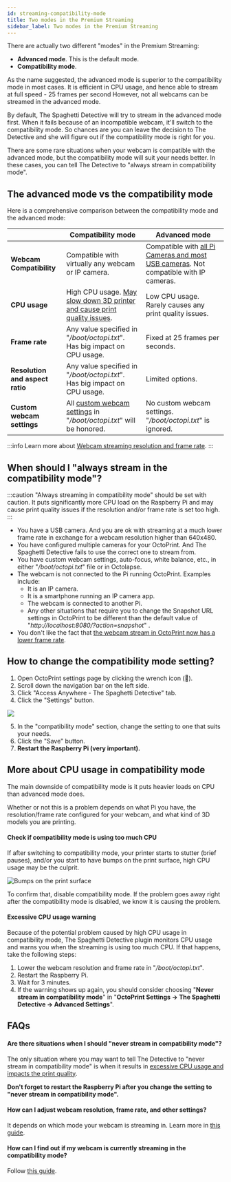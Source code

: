```yaml
---
id: streaming-compatibility-mode
title: Two modes in the Premium Streaming
sidebar_label: Two modes in the Premium Streaming
---
```


There are actually two different "modes" in the Premium Streaming:

* **Advanced mode**. This is the default mode.
* **Compatibility mode**.

As the name suggested, the advanced mode is superior to the compatibility mode in most cases. It is efficient in CPU usage, and hence able to stream at full speed - 25 frames per second However, not all webcams can be streamed in the advanced mode.

By default, The Spaghetti Detective will try to stream in the advanced mode first. When it fails because of an incompatible webcam, it'll switch to the compatibility mode. So chances are you can leave the decision to The Detective and she will figure out if the compatibility mode is right for you.

There are some rare situations when your webcam is compatible with the advanced mode, but the compatibility mode will suit your needs better. In these cases, you can tell The Detective to "always stream in compatibility mode".

## The advanced mode vs the compatibility mode

Here is a comprehensive comparison between the compatibility mode and the advanced mode:

|  | Compatibility mode | Advanced mode |
|---|------|-------|
| **Webcam Compatibility** | Compatible with virtually any webcam or IP camera. | Compatible with [all Pi Cameras and most USB cameras](/docs/user-guides/25-fps-streaming-hw-compatibility). Not compatible with IP cameras. |
| **CPU usage** | High CPU usage. [May slow down 3D printer and cause print quality issues](#more-about-cpu-usage-in-compatibility-mode). | Low CPU usage. Rarely causes any print quality issues. |
| **Frame rate** | Any value specified in "*/boot/octopi.txt*". Has big impact on CPU usage. | Fixed at 25 frames per seconds. |
| **Resolution and aspect ratio** | Any value specified in "*/boot/octopi.txt*". Has big impact on CPU usage. | Limited options. |
| **Custom webcam settings** | All [custom webcam settings](https://community.octoprint.org/t/how-can-i-change-mjpg-streamer-parameters-on-octopi/203) in "*/boot/octopi.txt*" will be honored. | No custom webcam settings. "*/boot/octopi.txt*" is ignored. |

:::info
Learn more about [Webcam streaming resolution and frame rate](/docs/user-guides/webcam-streaming-resolution-framerate).
:::

## When should I "always stream in the compatibility mode"?

:::caution
"Always streaming in compatibility mode" should be set with caution. It puts significantly more CPU load on the Raspberry Pi and may cause print quality issues if the resolution and/or frame rate is set too high.
:::

* You have a USB camera. And you are ok with streaming at a much lower frame rate in exchange for a webcam resolution higher than 640x480.
* You have configured multiple cameras for your OctoPrint. And The Spaghetti Detective fails to use the correct one to stream from.
* You have custom webcam settings, auto-focus, white balance, etc., in either "*/boot/octopi.txt*" file or in Octolapse.
* The webcam is not connected to the Pi running OctoPrint. Examples include:
    * It is an IP camera.
    * It is a smartphone running an IP camera app.
    * The webcam is connected to another Pi.
    * Any other situations that require you to change the Snapshot URL settings in OctoPrint to be different than the default value of "*http://localhost:8080/?action=snapshot*" .
* You don't like the fact that [the webcam stream in OctoPrint now has a lower frame rate](/docs/user-guides/more-about-webcam-streaming/#now-i-have-the-awesome-25-fps-streaming-but-the-webcam-feed-in-octoprint-becomes-slower-why).

## How to change the compatibility mode setting?

1. Open OctoPrint settings page by clicking the wrench icon (**🔧**).
2. Scroll down the navigation bar on the left side.
3. Click "Access Anywhere - The Spaghetti Detective" tab.
4. Click the "Settings" button.

![](/img/user-guides/helpdocs/tsd-plugin-open-settings-page.gif)

5. In the "compatibility mode" section, change the setting to one that suits your needs.
6. Click the "Save" button.
7. **Restart the Raspberry Pi (very important).**


## More about CPU usage in compatibility mode

The main downside of compatibility mode is it puts heavier loads on CPU than advanced mode does.

Whether or not this is a problem depends on what Pi you have, the resolution/frame rate configured for your webcam, and what kind of 3D models you are printing.

#### Check if compatibility mode is using too much CPU

If after switching to compatibility mode, your printer starts to stutter (brief pauses), and/or you start to have bumps on the print surface, high CPU usage may be the culprit.

![Bumps on the print surface](/img/user-guides/bumps_on_surface.png)

To confirm that, disable compatibility mode. If the problem goes away right after the compatibility mode is disabled, we know it is causing the problem.

#### Excessive CPU usage warning

Because of the potential problem caused by high CPU usage in compatibility mode, The Spaghetti Detective plugin monitors CPU usage and warns you when the streaming is using too much CPU. If that happens, take the following steps:

1. Lower the webcam resolution and frame rate in "*/boot/octopi.txt*".
2. Restart the Raspberry Pi.
3. Wait for 3 minutes.
4. If the warning shows up again, you should consider choosing "**Never stream in compatibility mode**" in "**OctoPrint Settings -> The Spaghetti Detective -> Advanced Settings**".

## FAQs

#### Are there situations when I should "never stream in compatibility mode"?

The only situation where you may want to tell The Detective to "never stream in compatibility mode" is when it results in [excessive CPU usage and impacts the print quality](#more-about-cpu-usage-in-compatibility-mode).

**Don't forget to restart the Raspberry Pi after you change the setting to "never stream in compatibility mode".**

#### How can I adjust webcam resolution, frame rate, and other settings?

It depends on which mode your webcam is streaming in. Learn more in [this guide](/docs/user-guides/webcam-streaming-resolution-framerate).

#### How can I find out if my webcam is currently streaming in the compatibility mode?

Follow [this guide](/docs/user-guides/check-webcam-streaming-mode).